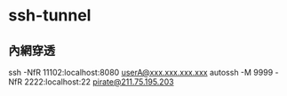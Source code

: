 # ssh-tunnel
## 內網穿透
ssh -NfR 11102:localhost:8080 userA@xxx.xxx.xxx.xxx
autossh -M 9999 -NfR 2222:localhost:22 pirate@211.75.195.203
